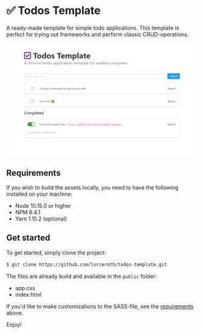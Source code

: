 # ✅ Todos Template

A ready-made template for simple todo applications. This template is perfect for trying out frameworks and perform classic CRUD-operations.

![Preview](preview.png)

## Requirements

If you wish to build the assets locally, you need to have the following installed on your machine:

- Node 10.15.0 or higher
- NPM 6.4.1
- Yarn 1.15.2 (optional)

## Get started

To get started, simply clone the project:

```bash
$ git clone https://github.com/lorceroth/todos-template.git
```

The files are already build and available in the `public` folder:

- app.css
- index.html

If you'd like to make customizations to the SASS-file, see the [requirements](#requirements) above.

Enjoy!
